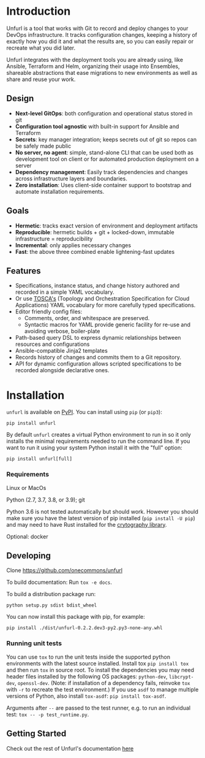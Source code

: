 # Introduction

Unfurl is a tool that works with Git to record and deploy changes to your DevOps infrastructure.
It tracks configuration changes, keeping a history of exactly how you did it and what the results are, so you can easily repair or recreate what you did later.

Unfurl integrates with the deployment tools you are already using, like Ansible, Terraform and Helm, organizing their usage into Ensembles, shareable abstractions that ease migrations to new environments as well as share and reuse your work.

## Design

- **Next-level GitOps**: both configuration and operational status stored in git
- **Configuration tool agnostic** with built-in support for Ansible and Terraform
- **Secrets**: key manager integration; keeps secrets out of git so repos can be safely made public
- **No server, no agent**: simple, stand-alone CLI that can be used both as development tool on client or for automated production deployment on a server
- **Dependency management**: Easily track dependencies and changes across infrastructure layers and boundaries.
- **Zero installation**: Uses client-side container support to bootstrap and automate installation requirements.

## Goals

- **Hermetic**: tracks exact version of environment and deployment artifacts
- **Reproducible**: hermetic builds + git + locked-down, immutable infrastructure = reproducibility
- **Incremental**: only applies necessary changes
- **Fast**: the above three combined enable lightening-fast updates

## Features

- Specifications, instance status, and change history authored and recorded in a simple YAML vocabulary.
- Or use [TOSCA's](https://www.oasis-open.org/committees/tc_home.php?wg_abbrev=tosca) (Topology and Orchestration Specification for Cloud Applications) YAML vocabulary for more carefully typed specifications.
- Editor friendly config files:
  - Comments, order, and whitespace are preserved.
  - Syntactic macros for YAML provide generic facility for re-use and avoiding verbose, boiler-plate
- Path-based query DSL to express dynamic relationships between resources and configurations
- Ansible-compatible Jinja2 templates
- Records history of changes and commits them to a Git repository.
- API for dynamic configuration allows scripted specifications to be recorded alongside declarative ones.

# Installation

`unfurl` is available on [PyPI](https://pypi.org/project/unfurl/). You can install using `pip` (or `pip3`):

`pip install unfurl`

By default `unfurl` creates a virtual Python environment to run in so it only installs the minimal requirements needed to run the command line. If you want to run it using your system Python install it with the "full" option:

`pip install unfurl[full]`

### Requirements

Linux or MacOs

Python (2.7, 3.7, 3.8, or 3.9); git

Python 3.6 is not tested automatically but should work. However you should make sure you have the latest version of pip installed (`pip install -U pip`) and may need to have Rust installed for the [crytography library](https://github.com/pyca/cryptography/blob/main/docs/installation.rst).

Optional: docker

## Developing

Clone https://github.com/onecommons/unfurl

To build documentation: Run `tox -e docs`.

To build a distribution package run:

`python setup.py sdist bdist_wheel`

You can now install this package with pip, for example:

`pip install ./dist/unfurl-0.2.2.dev3-py2.py3-none-any.whl`

### Running unit tests

You can use `tox` to run the unit tests inside the supported python environments with the latest source installed.
Install tox `pip install tox` and then run `tox` in source root. To install the dependencies you may need header files installed by the following OS packages: `python-dev`, `libcrypt-dev`, `openssl-dev`. (Note: if installation of a dependency fails, reinvoke `tox` with `-r` to recreate the test environment.)
If you use ``asdf`` to manage multiple versions of Python, also install `tox-asdf`: `pip install tox-asdf`.

Arguments after `--` are passed to the test runner, e.g. to run an individual test: `tox -- -p test_runtime.py`.

## Getting Started

Check out the rest of Unfurl's documentation [here](https://unfurl.run/docs/get-started-step-by-step.html)

